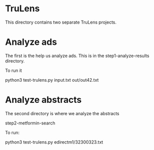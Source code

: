 # TruLens

This directory contains two separate TruLens projects.

# Analyze ads

The first is the help us analyze ads. This is in the
step1-analyze-results directory.

To run it

python3 test-trulens.py input.txt out/out42.txt

# Analyze abstracts

The second directory is where we analyze the abstracts

step2-metformin-search

To run:

python3 test-trulens.py edirectm1/32300323.txt

